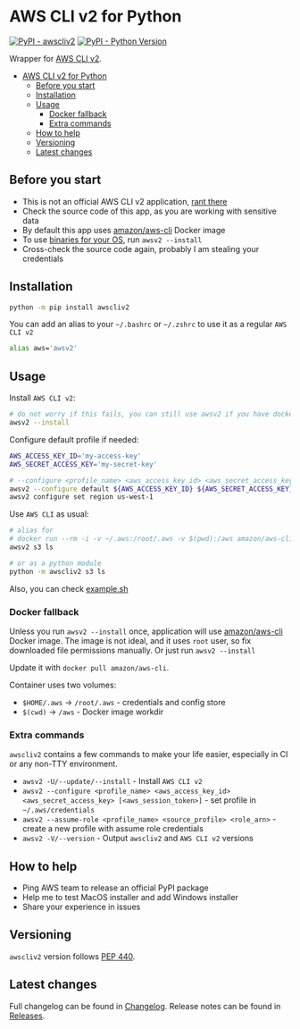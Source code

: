 # AWS CLI v2 for Python 

[![PyPI - awscliv2](https://img.shields.io/pypi/v/awscliv2.svg?color=blue&label=awscliv2)](https://pypi.org/project/awscliv2)
[![PyPI - Python Version](https://img.shields.io/pypi/pyversions/awscliv2.svg?color=blue)](https://pypi.org/project/awscliv2)

Wrapper for [AWS CLI v2](https://awscli.amazonaws.com/v2/documentation/api/latest/index.html).

- [AWS CLI v2 for Python](#aws-cli-v2-for-python)
  - [Before you start](#before-you-start)
  - [Installation](#installation)
  - [Usage](#usage)
    - [Docker fallback](#docker-fallback)
    - [Extra commands](#extra-commands)
  - [How to help](#how-to-help)
  - [Versioning](#versioning)
  - [Latest changes](#latest-changes)

## Before you start

- This is not an official AWS CLI v2 application, [rant there](https://github.com/aws/aws-cli/issues/4947)
- Check the source code of this app, as you are working with sensitive data
- By default this app uses [amazon/aws-cli](https://hub.docker.com/r/amazon/aws-cli) Docker image
- To use [binaries for your OS](https://docs.aws.amazon.com/cli/latest/userguide/install-cliv2.html), run `awsv2 --install`
- Cross-check the source code again, probably I am stealing your credentials

## Installation

```bash
python -m pip install awscliv2
```

You can add an alias to your `~/.bashrc` or `~/.zshrc` to use it as a regular `AWS CLI v2`

```bash
alias aws='awsv2'
```

## Usage

Install `AWS CLI v2`:

```bash
# do not worry if this fails, you can still use awsv2 if you have docker installed
awsv2 --install
```

Configure default profile if needed:

```bash
AWS_ACCESS_KEY_ID='my-access-key'
AWS_SECRET_ACCESS_KEY='my-secret-key'

# --configure <profile_name> <aws_access_key_id> <aws_secret_access_key> [<aws_session_token>]
awsv2 --configure default ${AWS_ACCESS_KEY_ID} ${AWS_SECRET_ACCESS_KEY}
awsv2 configure set region us-west-1
```

Use `AWS CLI` as usual:

```bash
# alias for
# docker run --rm -i -v ~/.aws:/root/.aws -v $(pwd):/aws amazon/aws-cli $@
awsv2 s3 ls

# or as a python module
python -m awscliv2 s3 ls
```

Also, you can check [example.sh](https://github.com/vemel/awscliv2/blob/master/example.sh)

### Docker fallback

Unless you run `awsv2 --install` once, application will use [amazon/aws-cli](https://hub.docker.com/r/amazon/aws-cli) Docker image. The image is not ideal, and it uses `root` user, so fix downloaded file permissions manually. Or just run `awsv2 --install`

Update it with `docker pull amazon/aws-cli`.

Container uses two volumes:

- `$HOME/.aws` -> `/root/.aws` - credentials and config store
- `$(cwd)` -> `/aws` - Docker image workdir

### Extra commands

`awscliv2` contains a few commands to make your life easier, especially in CI or any non-TTY environment.

- `awsv2 -U/--update/--install` - Install `AWS CLI v2`
- `awsv2 --configure <profile_name> <aws_access_key_id> <aws_secret_access_key> [<aws_session_token>]` - set profile in `~/.aws/credentials`
- `awsv2 --assume-role <profile_name> <source_profile> <role_arn>` - create a new profile with assume role credentials
- `awsv2 -V/--version` - Output `awscliv2` and `AWS CLI v2` versions

## How to help

- Ping AWS team to release an official PyPI package
- Help me to test MacOS installer and add Windows installer
- Share your experience in issues

## Versioning

`awscliv2` version follows [PEP 440](https://www.python.org/dev/peps/pep-0440/).

## Latest changes

Full changelog can be found in [Changelog](./CHANGELOG.md).
Release notes can be found in [Releases](https://github.com/vemel/awscliv2/releases).
